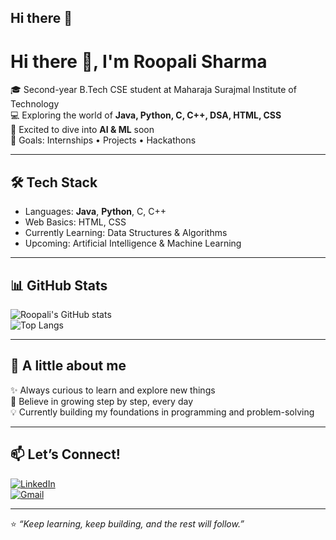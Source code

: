 ## Hi there 👋
# Hi there 👋, I'm Roopali Sharma  

🎓 Second-year B.Tech CSE student at Maharaja Surajmal Institute of Technology  
💻 Exploring the world of **Java, Python, C, C++, DSA, HTML, CSS**  
🤖 Excited to dive into **AI & ML** soon  
🚀 Goals: Internships • Projects • Hackathons  

---

## 🛠️ Tech Stack  
- Languages: **Java**, **Python**, C, C++  
- Web Basics: HTML, CSS  
- Currently Learning: Data Structures & Algorithms  
- Upcoming: Artificial Intelligence & Machine Learning  

---

## 📊 GitHub Stats  
![Roopali's GitHub stats](https://github-readme-stats.vercel.app/api?username=Roopali-2611&show_icons=true&theme=radical)  
![Top Langs](https://github-readme-stats.vercel.app/api/top-langs/?username=Roopali-2611&layout=compact&theme=radical)  

---

## 🌸 A little about me  
✨ Always curious to learn and explore new things  
🌱 Believe in growing step by step, every day  
💡 Currently building my foundations in programming and problem-solving  

---

## 📫 Let’s Connect!  
[![LinkedIn](https://img.shields.io/badge/LinkedIn-blue?style=for-the-badge&logo=linkedin)](https://www.linkedin.com/in/roopali-sharma-7aa429327?utm_source=share&utm_campaign=share_via&utm_content=profile&utm_medium=android_appK)  
[![Gmail](https://img.shields.io/badge/Email-red?style=for-the-badge&logo=gmail&logoColor=white)](mailto:shuroodee@gmail.com)  

---

⭐️ *“Keep learning, keep building, and the rest will follow.”*  

<!--
**Roopali-2611/Roopali-2611** is a ✨ _special_ ✨ repository because its `README.md` (this file) appears on your GitHub profile.

Here are some ideas to get you started:

- 🔭 I’m currently working on ...
- 🌱 I’m currently learning ...
- 👯 I’m looking to collaborate on ...
- 🤔 I’m looking for help with ...
- 💬 Ask me about ...
- 📫 How to reach me: ...
- 😄 Pronouns: ...
- ⚡ Fun fact: ...
-->
